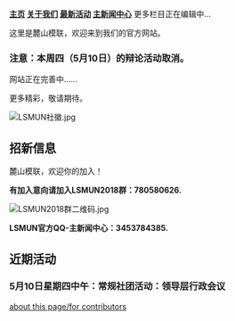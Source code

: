**[主页](https://www.lsmun.club/)
   [关于我们](https://www.lsmun.club/about)
   [最新活动](https://www.lsmun.club/latest-activities)
   [主新闻中心](https://www.lsmun.club/news)**
   更多栏目正在编辑中…
 
这里是麓山模联，欢迎来到我们的官方网站。

### 注意：本周四（5月10日）的辩论活动取消。

网站正在完善中……

更多精彩，敬请期待。

![LSMUN社徽.jpg](http://wx3.sinaimg.cn/mw690/0060lm7Tly1fr4419bq6kj30io0dat98.jpg)

## 招新信息

麓山模联，欢迎你的加入！

**有加入意向请加入LSMUN2018群：780580626.**

![LSMUN2018群二维码.jpg](http://wx2.sinaimg.cn/mw690/0060lm7Tly1fr443iannjj30f00kkta9.jpg)

**LSMUN官方QQ-主新闻中心：3453784385.**

## 近期活动

### 5月10日星期四中午：常规社团活动：领导层行政会议




  


[about this page/for contributors](https://www.lsmun.club/README.md)
